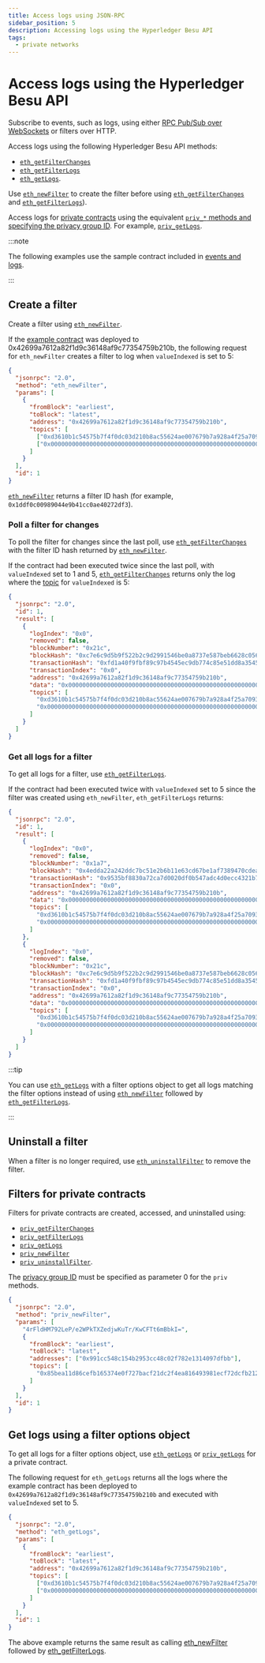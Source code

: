 ```yaml
---
title: Access logs using JSON-RPC
sidebar_position: 5
description: Accessing logs using the Hyperledger Besu API
tags:
  - private networks
---
```


# Access logs using the Hyperledger Besu API

Subscribe to events, such as logs, using either [RPC Pub/Sub over WebSockets](rpc-pubsub.md) or filters over HTTP.

Access logs using the following Hyperledger Besu API methods:

- [`eth_getFilterChanges`](../../reference/api/index.md#eth_getfilterchanges)
- [`eth_getFilterLogs`](../../reference/api/index.md#eth_getfilterlogs)
- [`eth_getLogs`](../../reference/api/index.md#eth_getlogs).

Use [`eth_newFilter`](../../reference/api/index.md#eth_newfilter) to create the filter before using [`eth_getFilterChanges`](../../reference/api/index.md#eth_getfilterchanges) and [`eth_getFilterLogs`](../../reference/api/index.md#eth_getfilterlogs)).

Access logs for [private contracts](../../../private-networks/concepts/privacy/index.md) using the equivalent [`priv_*` methods and specifying the privacy group ID](#filters-for-private-contracts). For example, [`priv_getLogs`](../../reference/api/index.md#priv_getlogs).

:::note

The following examples use the sample contract included in [events and logs](../../concepts/events-and-logs.md).

:::

## Create a filter

Create a filter using [`eth_newFilter`](../../reference/api/index.md#eth_newfilter).

If the [example contract](../../concepts/events-and-logs.md) was deployed to 0x42699a7612a82f1d9c36148af9c77354759b210b, the following request for `eth_newFilter` creates a filter to log when `valueIndexed` is set to 5:

```json
{
  "jsonrpc": "2.0",
  "method": "eth_newFilter",
  "params": [
    {
      "fromBlock": "earliest",
      "toBlock": "latest",
      "address": "0x42699a7612a82f1d9c36148af9c77354759b210b",
      "topics": [
        ["0xd3610b1c54575b7f4f0dc03d210b8ac55624ae007679b7a928a4f25a709331a8"],
        ["0x0000000000000000000000000000000000000000000000000000000000000005"]
      ]
    }
  ],
  "id": 1
}
```

[`eth_newFilter`](../../reference/api/index.md#eth_newfilter) returns a filter ID hash (for example, `0x1ddf0c00989044e9b41cc0ae40272df3`).

### Poll a filter for changes

To poll the filter for changes since the last poll, use [`eth_getFilterChanges`](../../reference/api/index.md#eth_getfilterchanges) with the filter ID hash returned by [`eth_newFilter`](../../reference/api/index.md#eth_newfilter).

If the contract had been executed twice since the last poll, with `valueIndexed` set to 1 and 5, [`eth_getFilterChanges`](../../reference/api/index.md#eth_getfilterchanges) returns only the log where the [topic](../../concepts/events-and-logs.md#event-parameters) for `valueIndexed` is 5:

```json
{
  "jsonrpc": "2.0",
  "id": 1,
  "result": [
    {
      "logIndex": "0x0",
      "removed": false,
      "blockNumber": "0x21c",
      "blockHash": "0xc7e6c9d5b9f522b2c9d2991546be0a8737e587beb6628c056f3c327a44b45132",
      "transactionHash": "0xfd1a40f9fbf89c97b4545ec9db774c85e51dd8a3545f969418a22f9cb79417c5",
      "transactionIndex": "0x0",
      "address": "0x42699a7612a82f1d9c36148af9c77354759b210b",
      "data": "0x0000000000000000000000000000000000000000000000000000000000000005",
      "topics": [
        "0xd3610b1c54575b7f4f0dc03d210b8ac55624ae007679b7a928a4f25a709331a8",
        "0x0000000000000000000000000000000000000000000000000000000000000005"
      ]
    }
  ]
}
```

### Get all logs for a filter

To get all logs for a filter, use [`eth_getFilterLogs`](../../reference/api/index.md#eth_getfilterlogs).

If the contract had been executed twice with `valueIndexed` set to 5 since the filter was created using `eth_newFilter`, `eth_getFilterLogs` returns:

```json
{
  "jsonrpc": "2.0",
  "id": 1,
  "result": [
    {
      "logIndex": "0x0",
      "removed": false,
      "blockNumber": "0x1a7",
      "blockHash": "0x4edda22a242ddc7bc51e2b6b11e63cd67be1af7389470cdea9c869768ff75d42",
      "transactionHash": "0x9535bf8830a72ca7d0020df0b547adc4d0ecc4321b7d5b5d6beb1eccee5c0afa",
      "transactionIndex": "0x0",
      "address": "0x42699a7612a82f1d9c36148af9c77354759b210b",
      "data": "0x0000000000000000000000000000000000000000000000000000000000000005",
      "topics": [
        "0xd3610b1c54575b7f4f0dc03d210b8ac55624ae007679b7a928a4f25a709331a8",
        "0x0000000000000000000000000000000000000000000000000000000000000005"
      ]
    },
    {
      "logIndex": "0x0",
      "removed": false,
      "blockNumber": "0x21c",
      "blockHash": "0xc7e6c9d5b9f522b2c9d2991546be0a8737e587beb6628c056f3c327a44b45132",
      "transactionHash": "0xfd1a40f9fbf89c97b4545ec9db774c85e51dd8a3545f969418a22f9cb79417c5",
      "transactionIndex": "0x0",
      "address": "0x42699a7612a82f1d9c36148af9c77354759b210b",
      "data": "0x0000000000000000000000000000000000000000000000000000000000000005",
      "topics": [
        "0xd3610b1c54575b7f4f0dc03d210b8ac55624ae007679b7a928a4f25a709331a8",
        "0x0000000000000000000000000000000000000000000000000000000000000005"
      ]
    }
  ]
}
```

:::tip

You can use [`eth_getLogs`](#get-logs-using-a-filter-options-object) with a filter options object to get all logs matching the filter options instead of using [`eth_newFilter`](../../reference/api/index.md#eth_newfilter) followed by [`eth_getFilterLogs`](../../reference/api/index.md#eth_getfilterlogs).

:::

## Uninstall a filter

When a filter is no longer required, use [`eth_uninstallFilter`](../../reference/api/index.md#eth_uninstallfilter) to remove the filter.

## Filters for private contracts

Filters for private contracts are created, accessed, and uninstalled using:

- [`priv_getFilterChanges`](../../reference/api/index.md#priv_getfilterchanges)
- [`priv_getFilterLogs`](../../reference/api/index.md#priv_getfilterlogs)
- [`priv_getLogs`](../../reference/api/index.md#priv_getlogs)
- [`priv_newFilter`](../../reference/api/index.md#priv_newfilter)
- [`priv_uninstallFilter`](../../reference/api/index.md#priv_uninstallfilter).

The [privacy group ID](../../../private-networks/concepts/privacy/index.md) must be specified as parameter 0 for the `priv` methods.

```json
{
  "jsonrpc": "2.0",
  "method": "priv_newFilter",
  "params": [
    "4rFldHM792LeP/e2WPkTXZedjwKuTr/KwCFTt6mBbkI=",
    {
      "fromBlock": "earliest",
      "toBlock": "latest",
      "addresses": ["0x991cc548c154b2953cc48c02f782e1314097dfbb"],
      "topics": [
        "0x85bea11d86cefb165374e0f727bacf21dc2f4ea816493981ecf72dcfb212a410"
      ]
    }
  ],
  "id": 1
}
```

## Get logs using a filter options object

To get all logs for a filter options object, use [`eth_getLogs`](../../reference/api/index.md#eth_getlogs) or [`priv_getLogs`](../../reference/api/index.md#priv_getlogs) for a private contract.

The following request for `eth_getLogs` returns all the logs where the example contract has been deployed to `0x42699a7612a82f1d9c36148af9c77354759b210b` and executed with `valueIndexed` set to 5.

```json
{
  "jsonrpc": "2.0",
  "method": "eth_getLogs",
  "params": [
    {
      "fromBlock": "earliest",
      "toBlock": "latest",
      "address": "0x42699a7612a82f1d9c36148af9c77354759b210b",
      "topics": [
        ["0xd3610b1c54575b7f4f0dc03d210b8ac55624ae007679b7a928a4f25a709331a8"],
        ["0x0000000000000000000000000000000000000000000000000000000000000005"]
      ]
    }
  ],
  "id": 1
}
```

The above example returns the same result as calling [eth_newFilter](#creating-a-filter) followed by [eth_getFilterLogs](#getting-all-logs-for-a-filter).
